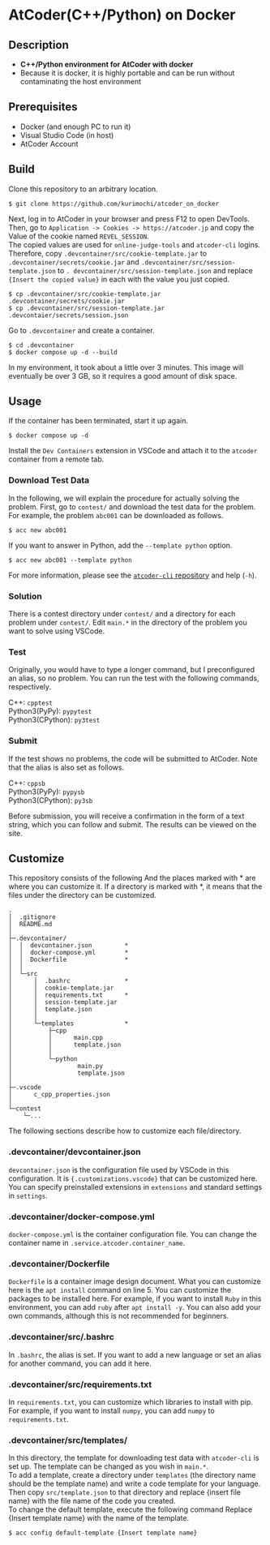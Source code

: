 # AtCoder(C++/Python) on Docker
## Description
- **C++/Python environment for AtCoder with docker**
- Because it is docker, it is highly portable and can be run without contaminating the host environment

## Prerequisites
* Docker (and enough PC to run it)
* Visual Studio Code (in host)
* AtCoder Account

## Build
Clone this repository to an arbitrary location.
```shell
$ git clone https://github.com/kurimochi/atcoder_on_docker
```
Next, log in to AtCoder in your browser and press F12 to open DevTools. Then, go to `Application -> Cookies -> https://atcoder.jp` and copy the Value of the cookie named `REVEL_SESSION`.  
The copied values are used for `online-judge-tools` and `atcoder-cli` logins. Therefore, copy `.devcontainer/src/cookie-template.jar` to `.devcontainer/secrets/cookie.jar` and `.devcontainer/src/session-template.json` to `. devcontainer/src/session-template.json` and replace `{Insert the copied value}` in each with the value you just copied.
```shell
$ cp .devcontainer/src/cookie-template.jar .devcontainer/secrets/cookie.jar
$ cp .devcontainer/src/session-template.jar .devcontaier/secrets/session.json
```
Go to `.devcontainer` and create a container.
```shell
$ cd .devcontainer
$ docker compose up -d --build
```
In my environment, it took about a little over 3 minutes. This image will eventually be over 3 GB, so it requires a good amount of disk space.

## Usage
If the container has been terminated, start it up again.
```shell
$ docker compose up -d
```
Install the `Dev Containers` extension in VSCode and attach it to the `atcoder` container from a remote tab.

### Download Test Data
In the following, we will explain the procedure for actually solving the problem. First, go to `contest/` and download the test data for the problem. For example, the problem `abc001` can be downloaded as follows.
```shell
$ acc new abc001
```
If you want to answer in Python, add the `--template python` option.
```shell
$ acc new abc001 --template python
```
For more information, please see the [`atcoder-cli` repository](https://github.com/Tatamo/atcoder-cli) and help (`-h`).

### Solution
There is a contest directory under `contest/` and a directory for each problem under `contest/`. Edit `main.*` in the directory of the problem you want to solve using VSCode.

### Test
Originally, you would have to type a longer command, but I preconfigured an alias, so no problem. You can run the test with the following commands, respectively.

C++: `cpptest`  
Python3(PyPy): `pypytest`  
Python3(CPython): `py3test`

### Submit
If the test shows no problems, the code will be submitted to AtCoder. Note that the alias is also set as follows.

C++: `cppsb`  
Python3(PyPy): `pypysb`  
Python3(CPython): `py3sb`

Before submission, you will receive a confirmation in the form of a text string, which you can follow and submit. The results can be viewed on the site.

## Customize
This repository consists of the following And the places marked with * are where you can customize it. If a directory is marked with *, it means that the files under the directory can be customized.
```
.
│  .gitignore
│  README.md
│
├─.devcontainer/
│  │  devcontainer.json         *
│  │  docker-compose.yml        *
│  │  Dockerfile                *
│  │
│  └─src
│      │  .bashrc               *
│      │  cookie-template.jar
│      │  requirements.txt      *
│      │  session-template.jar
│      │  template.json
│      │
│      └─templates              *
│          ├─cpp
│          │      main.cpp
│          │      template.json
│          │
│          └─python
│                  main.py
│                  template.json
│
├─.vscode
│      c_cpp_properties.json
│
└─contest
    └─...
```
The following sections describe how to customize each file/directory.

### .devcontainer/devcontainer.json
`devcontainer.json` is the configuration file used by VSCode in this configuration. It is `{.customizations.vscode}` that can be customized here. You can specify preinstalled extensions in `extensions` and standard settings in `settings`.

### .devcontainer/docker-compose.yml
`docker-compose.yml` is the container configuration file. You can change the container name in `.service.atcoder.container_name`.

### .devcontainer/Dockerfile
`Dockerfile` is a container image design document. What you can customize here is the `apt install` command on line 5. You can customize the packages to be installed here. For example, if you want to install `Ruby` in this environment, you can add `ruby` after `apt install -y`. You can also add your own commands, although this is not recommended for beginners.

### .devcontainer/src/.bashrc
In `.bashrc`, the alias is set. If you want to add a new language or set an alias for another command, you can add it here.

### .devcontainer/src/requirements.txt
In `requirements.txt`, you can customize which libraries to install with pip. For example, if you want to install `numpy`, you can add `numpy` to `requirements.txt`.

### .devcontainer/src/templates/
In this directory, the template for downloading test data with `atcoder-cli` is set up. The template can be changed as you wish in `main.*`.  
To add a template, create a directory under `templates` (the directory name should be the template name) and write a code template for your language. Then copy `src/template.json` to that directory and replace {insert file name} with the file name of the code you created.  
To change the default template, execute the following command Replace {Insert template name} with the name of the template.
```shell
$ acc config default-template {Insert template name}
```